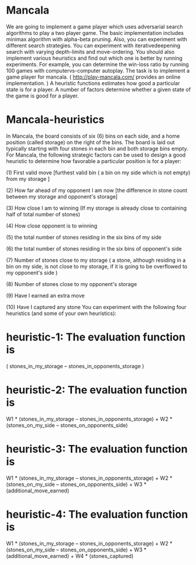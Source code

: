 # Mancala

We are going to implement a game player which uses adversarial search algorithms to play a two player game.
The basic implementation includes minimax algorithm with alpha-beta pruning. Also, you can experiment with 
different search strategies. You can experiment with iterativedeepening search with varying depth-limits and
move-ordering. You should also implement various heuristics and find out which one is better by running experiments.
For example, you can determine the win-loss ratio by running 100 games with computervs-computer autoplay.
The task is to implement a game player for mancala. 
( http://play-mancala.com/ provides an online implementation. )
A heuristic functions estimates how good a particular state is for a player. A number of factors determine whether 
a given state of the game is good for a player.  

# Mancala-heuristics
In Mancala, the board consists of six (6) bins on each side, and a home position (called storage) on the right of the bins. 
The board is laid out typically starting with four stones in each bin and both storage bins empty.
For Mancala, the following strategic factors  can be used to design a good heuristic to determine how favorable a
particular position is for a player:

(1)  First valid move [furthest valid bin ( a bin on my side which is not empty) from my storage ]

(2) How far ahead of my 
opponent I am now [the difference in stone count between my storage and opponent's storage]

(3)	How close I am to winning (If my storage is already close to containing half of total number of stones)

(4)	How close opponent is to winning 

(5)	the total number of stones residing in the six bins of my side

(6)	the total number of stones residing in the six bins of opponent's side

(7)	Number of stones close to my storage ( a stone, although residing in a bin on my side, is not close to my storage,
if it is going to be overflowed to my opponent's side )

(8)	Number of stones close to  my opponent's storage

(9)	Have I earned an extra move

(10)	Have I captured any stone
You can experiment with the following four heuristics (and some of your own heuristics): 

# heuristic-1: The evaluation function is
( stones_in_my_storage – stones_in_opponents_storage )

# heuristic-2: The evaluation function is
W1 * (stones_in_my_storage – stones_in_opponents_storage) + W2 * (stones_on_my_side – stones_on_opponents_side)

# heuristic-3: The evaluation function is
W1 * (stones_in_my_storage – stones_in_opponents_storage) + W2 * (stones_on_my_side – stones_on_opponents_side) + W3 * (additional_move_earned)

# heuristic-4: The evaluation function is
W1 * (stones_in_my_storage – stones_in_opponents_storage) + W2 * (stones_on_my_side – stones_on_opponents_side)  + W3 * (additional_move_earned) + W4 * (stones_captured)
